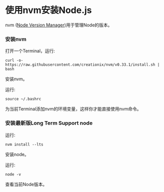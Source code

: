 # 使用nvm安装Node.js
nvm ([Node Version Manager](https://github.com/creationix/nvm))用于管理Node的版本。

### 安装nvm
打开一个Terminal，运行:
```
curl -o- https://raw.githubusercontent.com/creationix/nvm/v0.33.1/install.sh | bash
```
安装nvm。

运行:

``` source ~/.bashrc ```

为当前Terminal添加nvm的环境变量，这样你才能直接使用nvm命令。

### 安装最新版Long Term Support node
运行:
```
nvm install --lts
```
安装node。

运行:
```
node -v
```
查看当前Node版本。
